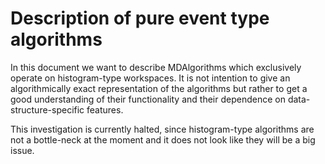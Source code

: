 # Description of pure event type algorithms

In this document we want to describe MDAlgorithms which exclusively operate on
histogram-type workspaces. It is not intention to give an algorithmically exact
representation of the algorithms but rather to get a good understanding of their
functionality and their dependence on data-structure-specific features.

This investigation is currently halted, since histogram-type algorithms are not
a bottle-neck at the moment and it does not look like they will be a big issue.
